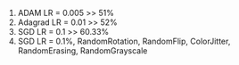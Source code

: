 1) ADAM LR = 0.005 >> 51%
2) Adagrad LR = 0.01 >> 52%
3) SGD LR = 0.1 >> 60.33%
4) SGD LR = 0.1%, RandomRotation, RandomFlip, ColorJitter, RandomErasing, RandomGrayscale
